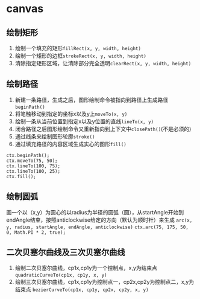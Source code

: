 # canvas
## 绘制矩形
  1. 绘制一个填充的矩形`fillRect(x, y, width, height)`
  2. 绘制一个矩形的边框`strokeRect(x, y, width, height)`
  3. 清除指定矩形区域，让清除部分完全透明`clearRect(x, y, width, height)`
## 绘制路径
  1. 新建一条路径，生成之后，图形绘制命令被指向到路径上生成路径`beginPath()`
  2. 将笔触移动到指定的坐标x以及y上`moveTo(x, y)`
  3. 绘制一条从当前位置到指定x以及y位置的直线`lineTo(x, y)`
  4. 闭合路径之后图形绘制命令又重新指向到上下文中`closePath()`(不是必须的)
  5. 通过线条来绘制图形轮廓`stroke()`
  6. 通过填充路径的内容区域生成实心的图形`fill()`
  ```
  ctx.beginPath();
  ctx.moveTo(75, 50);
  ctx.lineTo(100, 75);
  ctx.lineTo(100, 25);
  ctx.fill();
  ```
## 绘制圆弧
画一个以（x,y）为圆心的以radius为半径的圆弧（圆），从startAngle开始到endAngle结束，按照anticlockwise给定的方向（默认为顺时针）来生成
`arc(x, y, radius, startAngle, endAngle, anticlockwise)`
`ctx.arc(75, 175, 50, 0, Math.PI * 2, true);`
## 二次贝塞尔曲线及三次贝塞尔曲线
  1. 绘制二次贝塞尔曲线，cp1x,cp1y为一个控制点，x,y为结束点 `quadraticCurveTo(cp1x, cp1y, x, y)`
  2. 绘制三次贝塞尔曲线，cp1x,cp1y为控制点一，cp2x,cp2y为控制点二，x,y为结束点 `bezierCurveTo(cp1x, cp1y, cp2x, cp2y, x, y)`
